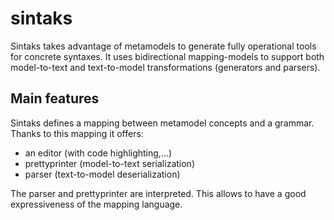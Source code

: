 # sintaks
Sintaks takes advantage of metamodels to generate fully operational tools for concrete syntaxes. 
It uses bidirectional mapping-models to support both model-to-text and text-to-model transformations (generators and parsers).

## Main features
Sintaks defines a mapping between metamodel concepts and a grammar.
Thanks to this mapping it offers:
- an editor (with code highlighting,...)
- prettyprinter (model-to-text serialization)
- parser (text-to-model deserialization)

The parser and prettyprinter are interpreted. This allows to have a good expressiveness of the mapping language.


